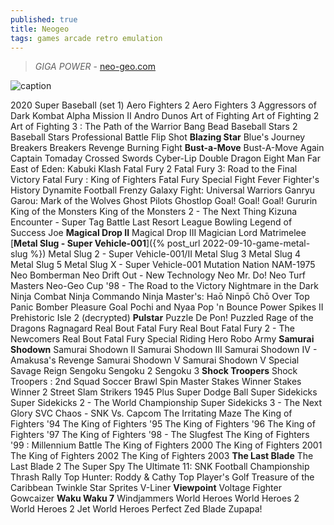 ```yaml
---
published: true
title: Neogeo
tags: games arcade retro emulation
---
```

> _GIGA POWER_ - [neo-geo.com](https://www.neo-geo.com/) 

![caption](https://external-content.duckduckgo.com/iu/?u=https%3A%2F%2F1.bp.blogspot.com%2F-UiHYqDNiVkA%2FYCDCVgJ6vTI%2FAAAAAAAAAkg%2FM0owQ58EhPM6Va_9-Z6erOuBtMI_jhyjACLcBGAsYHQ%2Fs1920%2F2552760.jpg&f=1&nofb=1&ipt=69e9f584af0c0e30f4993d09d863dae8866bbaea7efc6a5cdf65e91e4c22b2cb&ipo=images)

2020 Super Baseball (set 1)
Aero Fighters 2
Aero Fighters 3
Aggressors of Dark Kombat
Alpha Mission II
Andro Dunos
Art of Fighting
Art of Fighting 2
Art of Fighting 3 : The Path of the Warrior
Bang Bead
Baseball Stars 2
Baseball Stars Professional
Battle Flip Shot
**Blazing Star**
Blue's Journey
Breakers
Breakers Revenge
Burning Fight
**Bust-a-Move**
Bust-A-Move Again
Captain Tomaday
Crossed Swords
Cyber-Lip
Double Dragon
Eight Man
Far East of Eden: Kabuki Klash
Fatal Fury 2
Fatal Fury 3: Road to the Final Victory
Fatal Fury : King of Fighters
Fatal Fury Special
Fight Fever
Fighter's History Dynamite
Football Frenzy
Galaxy Fight: Universal Warriors
Ganryu
Garou: Mark of the Wolves
Ghost Pilots
Ghostlop
Goal! Goal! Goal!
Gururin
King of the Monsters
King of the Monsters 2 - The Next Thing
Kizuna Encounter - Super Tag Battle
Last Resort
League Bowling
Legend of Success Joe
**Magical Drop II**
Magical Drop III
Magician Lord
Matrimelee
[**Metal Slug - Super Vehicle-001**]({% post_url 2022-09-10-game-metal-slug %})
Metal Slug 2 - Super Vehicle-001/II
Metal Slug 3
Metal Slug 4
Metal Slug 5
Metal Slug X - Super Vehicle-001
Mutation Nation
NAM-1975
Neo Bomberman
Neo Drift Out - New Technology
Neo Mr. Do!
Neo Turf Masters
Neo-Geo Cup '98 - The Road to the Victory
Nightmare in the Dark
Ninja Combat
Ninja Commando
Ninja Master's: Haō Ninpō Chō
Over Top
Panic Bomber
Pleasure Goal
Pochi and Nyaa
Pop 'n Bounce
Power Spikes II
Prehistoric Isle 2 (decrypted)
**Pulstar**
Puzzle De Pon!
Puzzled
Rage of the Dragons
Ragnagard
Real Bout Fatal Fury
Real Bout Fatal Fury 2 - The Newcomers
Real Bout Fatal Fury Special
Riding Hero
Robo Army
**Samurai Shodown**
Samurai Shodown II
Samurai Shodown III
Samurai Shodown IV - Amakusa's Revenge
Samurai Shodown V
Samurai Shodown V Special
Savage Reign
Sengoku
Sengoku 2
Sengoku 3
**Shock Troopers**
Shock Troopers : 2nd Squad
Soccer Brawl
Spin Master
Stakes Winner
Stakes Winner 2
Street Slam
Strikers 1945 Plus
Super Dodge Ball
Super Sidekicks
Super Sidekicks 2 - The World Championship
Super Sidekicks 3 - The Next Glory
SVC Chaos - SNK Vs. Capcom
The Irritating Maze
The King of Fighters '94
The King of Fighters '95
The King of Fighters '96
The King of Fighters '97
The King of Fighters '98 - The Slugfest
The King of Fighters '99 : Millennium Battle
The King of Fighters 2000
The King of Fighters 2001
The King of Fighters 2002
The King of Fighters 2003
**The Last Blade**
The Last Blade 2
The Super Spy
The Ultimate 11: SNK Football Championship
Thrash Rally
Top Hunter: Roddy &amp; Cathy
Top Player's Golf
Treasure of the Caribbean
Twinkle Star Sprites
V-Liner
**Viewpoint**
Voltage Fighter Gowcaizer
**Waku Waku 7**
Windjammers
World Heroes
World Heroes 2
World Heroes 2 Jet
World Heroes Perfect
Zed Blade
Zupapa!
